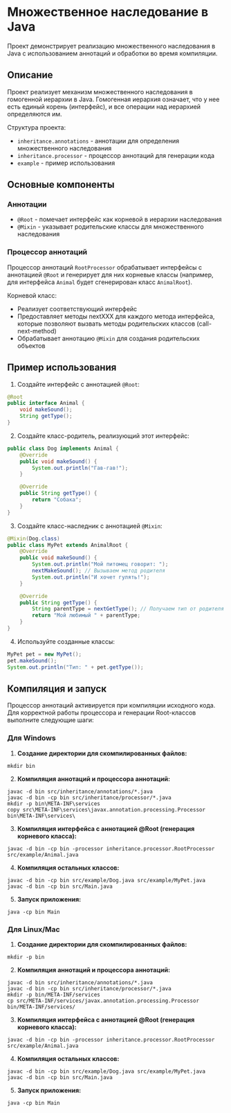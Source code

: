 # Множественное наследование в Java

Проект демонстрирует реализацию множественного наследования в Java с использованием аннотаций и обработки во время компиляции.

## Описание

Проект реализует механизм множественного наследования в гомогенной иерархии в Java. Гомогенная иерархия означает, что у нее есть единый корень (интерфейс), и все операции над иерархией определяются им.

Структура проекта:
- `inheritance.annotations` - аннотации для определения множественного наследования
- `inheritance.processor` - процессор аннотаций для генерации кода
- `example` - пример использования

## Основные компоненты

### Аннотации
- `@Root` - помечает интерфейс как корневой в иерархии наследования
- `@Mixin` - указывает родительские классы для множественного наследования

### Процессор аннотаций
Процессор аннотаций `RootProcessor` обрабатывает интерфейсы с аннотацией `@Root` и генерирует для них корневые классы (например, для интерфейса `Animal` будет сгенерирован класс `AnimalRoot`).

Корневой класс:
- Реализует соответствующий интерфейс
- Предоставляет методы nextXXX для каждого метода интерфейса, которые позволяют вызвать методы родительских классов (call-next-method)
- Обрабатывает аннотацию `@Mixin` для создания родительских объектов

## Пример использования

1. Создайте интерфейс с аннотацией `@Root`:
```java
@Root
public interface Animal {
    void makeSound();
    String getType();
}
```

2. Создайте класс-родитель, реализующий этот интерфейс:
```java
public class Dog implements Animal {
    @Override
    public void makeSound() {
        System.out.println("Гав-гав!");
    }

    @Override
    public String getType() {
        return "Собака";
    }
}
```

3. Создайте класс-наследник с аннотацией `@Mixin`:
```java
@Mixin(Dog.class)
public class MyPet extends AnimalRoot {
    @Override
    public void makeSound() {
        System.out.println("Мой питомец говорит: ");
        nextMakeSound(); // Вызываем метод родителя
        System.out.println("И хочет гулять!");
    }

    @Override
    public String getType() {
        String parentType = nextGetType(); // Получаем тип от родителя
        return "Мой любимый " + parentType;
    }
}
```

4. Используйте созданные классы:
```java
MyPet pet = new MyPet();
pet.makeSound();
System.out.println("Тип: " + pet.getType());
```

## Компиляция и запуск

Процессор аннотаций активируется при компиляции исходного кода. Для корректной работы процессора и генерации Root-классов выполните следующие шаги:

### Для Windows

1. **Создание директории для скомпилированных файлов:**
```
mkdir bin
```

2. **Компиляция аннотаций и процессора аннотаций:**
```
javac -d bin src/inheritance/annotations/*.java
javac -d bin -cp bin src/inheritance/processor/*.java
mkdir -p bin\META-INF\services
copy src\META-INF\services\javax.annotation.processing.Processor bin\META-INF\services\
```

3. **Компиляция интерфейса с аннотацией @Root (генерация корневого класса):**
```
javac -d bin -cp bin -processor inheritance.processor.RootProcessor src/example/Animal.java
```

4. **Компиляция остальных классов:**
```
javac -d bin -cp bin src/example/Dog.java src/example/MyPet.java
javac -d bin -cp bin src/Main.java
```

5. **Запуск приложения:**
```
java -cp bin Main
```

### Для Linux/Mac

1. **Создание директории для скомпилированных файлов:**
```
mkdir -p bin
```

2. **Компиляция аннотаций и процессора аннотаций:**
```
javac -d bin src/inheritance/annotations/*.java
javac -d bin -cp bin src/inheritance/processor/*.java
mkdir -p bin/META-INF/services
cp src/META-INF/services/javax.annotation.processing.Processor bin/META-INF/services/
```

3. **Компиляция интерфейса с аннотацией @Root (генерация корневого класса):**
```
javac -d bin -cp bin -processor inheritance.processor.RootProcessor src/example/Animal.java
```

4. **Компиляция остальных классов:**
```
javac -d bin -cp bin src/example/Dog.java src/example/MyPet.java
javac -d bin -cp bin src/Main.java
```

5. **Запуск приложения:**
```
java -cp bin Main
``` 